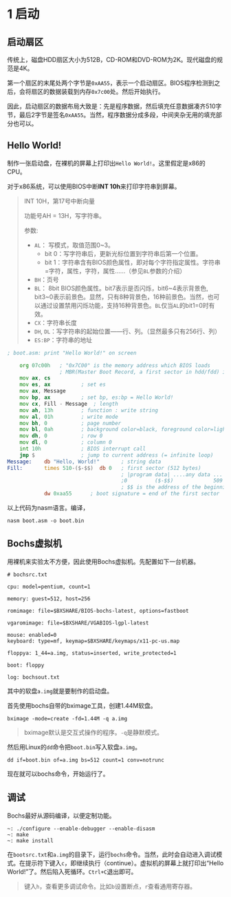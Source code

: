 # 1 启动

## 启动扇区

传统上，磁盘HDD扇区大小为512B，CD-ROM和DVD-ROM为2K。现代磁盘的规范是4K。

第一个扇区的末尾处两个字节是`0xAA55`，表示一个启动扇区。BIOS程序检测到之后，会将扇区的数据装载到内存`0x7c00`处。然后开始执行。

因此，启动扇区的数据布局大致是：先是程序数据，然后填充任意数据凑齐510字节，最后2字节是签名`0xAA55`。当然，程序数据分成多段，中间夹杂无用的填充部分也可以。

## Hello World!

制作一张启动盘，在裸机的屏幕上打印出`Hello World!`。这里假定是x86的CPU。

对于x86系统，可以使用BIOS中断**INT 10h**来打印字符串到屏幕。

> INT 10H，第17号中断向量
>
> 功能号AH = 13H，写字符串。
> 
> 参数:
> - `AL`： 写模式，取值范围0~3。
>   - bit 0：写字符串后，更新光标位置到字符串后第一个位置。
>   - bit 1：字符串含有BIOS颜色属性，即对每个字符指定属性。字符串=字符，属性，字符，属性……（参见`BL`参数的介绍）
> - `BH`：页号
> - `BL`： 8bit BIOS颜色属性。bit7表示是否闪烁，bit6~4表示背景色, bit3~0表示前景色。显然，只有8种背景色，16种前景色。当然，也可以通过设置禁用闪烁功能，支持16种背景色。`BL`仅当`AL`的bit1=0时有效。
> - `CX`：字符串长度
> - `DH`, `DL`：写字符串的起始位置——行、列。（显然最多只有256行、列）
> - `ES:BP`：字符串的地址

```asm
; boot.asm: print "Hello World!" on screen

	org 07c00h   ; "0x7C00" is the memory address which BIOS loads 
	             ; MBR(Master Boot Record, a first sector in hdd/fdd) into.
	mov ax, cs
	mov es, ax          ; set es
	mov ax, Message
	mov bp, ax          ; set bp, es:bp = Hello World!
	mov cx, Fill - Message  ; length
	mov ah, 13h         ; function : write string
	mov al, 01h         ; write mode
	mov bh, 0           ; page number
	mov bl, 0ah         ; background color=black, foreground color=light green
	mov dh,	0           ; row 0
	mov dl, 0           ; column 0
	int 10h             ; BIOS interrupt call
	jmp $               ; jump to current address (= infinite loop)
Message:    db "Hello, World!"       ; string data
Fill:       times 510-($-$$)  db 0   ; first sector (512 bytes) 
                                     ; |program data| ....any data ...|0xaa, 0x55|
                                     ;0         ($-$$)             509 510   511 512
                                     ; $$ is the address of the beginning of the current section
            dw 0xaa55      ; boot signature = end of the first sector
```

以上代码为nasm语言。编译，
```shell
nasm boot.asm -o boot.bin
```

## Bochs虚拟机

用裸机来实验太不方便，因此使用Bochs虚拟机。先配置如下一台机器。

```
# bochsrc.txt

cpu: model=pentium, count=1

memory: guest=512, host=256

romimage: file=$BXSHARE/BIOS-bochs-latest, options=fastboot

vgaromimage: file=$BXSHARE/VGABIOS-lgpl-latest

mouse: enabled=0
keyboard: type=mf, keymap=$BXSHARE/keymaps/x11-pc-us.map

floppya: 1_44=a.img, status=inserted, write_protected=1

boot: floppy

log: bochsout.txt
```

其中的软盘`a.img`就是要制作的启动盘。

首先使用bochs自带的bximage工具，创建1.44M软盘。
```
bximage -mode=create -fd=1.44M -q a.img
```
> bximage默认是交互式操作的程序。`-q`是静默模式。

然后用Linux的`dd`命令把`boot.bin`写入软盘`a.img`。
```
dd if=boot.bin of=a.img bs=512 count=1 conv=notrunc
```

现在就可以bochs命令，开始运行了。

## 调试

Bochs最好从源码编译，以便定制功能。
```shell
~: ./configure --enable-debugger --enable-disasm
~: make
~: make install
```

在`bootsrc.txt`和`a.img`的目录下，运行`bochs`命令。当然，此时会自动进入调试模式。在提示符下键入`c`，即继续执行（continue）。虚拟机的屏幕上就打印出“Hello World!”了。然后陷入死循环。`Ctrl+C`退出即可。

> 键入`h`，查看更多调试命令。比如`b`设置断点，`r`查看通用寄存器。